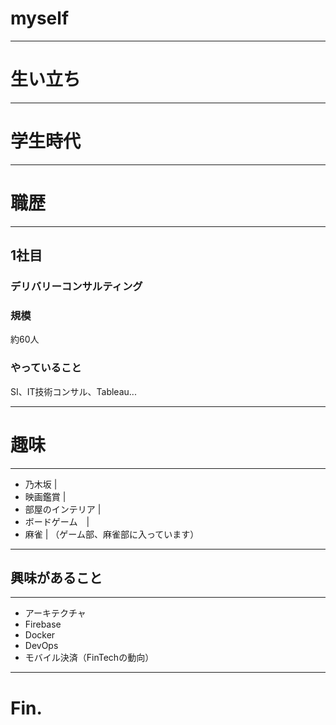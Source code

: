 # myself

---
# 生い立ち




---
# 学生時代


---
# 職歴
---
## 1社目
### デリバリーコンサルティング
### 規模
約60人
### やっていること
SI、IT技術コンサル、Tableau...

---
# 趣味
---
- 乃木坂 |
- 映画鑑賞 |
- 部屋のインテリア |
- ボードゲーム　|
- 麻雀 |
（ゲーム部、麻雀部に入っています） 

---
## 興味があること
---
- アーキテクチャ
- Firebase
- Docker
- DevOps
- モバイル決済（FinTechの動向）
---
# Fin.
